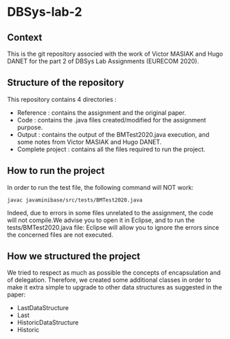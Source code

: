 # DBSys-lab-2

## Context

This is the git repository associed with the work of Victor MASIAK and Hugo DANET for the part 2 of DBSys Lab Assignments (EURECOM 2020).

## Structure of the repository

This repository contains 4 directories :
* Reference : contains the assignment and the original paper.
* Code : contains the .java files created/modified for the assignment purpose.
* Output : contains the output of the BMTest2020.java execution, and some notes from Victor MASIAK and Hugo DANET.
* Complete project : contains all the files required to run the project.

## How to run the project

In order to run the test file, the following command will NOT work:

`javac javaminibase/src/tests/BMTest2020.java`

Indeed, due to errors in some files unrelated to the assignment, the code will not compile.We advise you to open it in Eclipse, and to run the tests/BMTest2020.java file: Eclipse will allow you to ignore the errors since the concerned files are not executed.

## How we structured the project

We tried to respect as much as possible the concepts of encapsulation and of delegation. Therefore, we created some additional classes in order to make it extra simple to upgrade to other data structures as suggested in the paper:
* LastDataStructure
* Last
* HistoricDataStructure
* Historic
